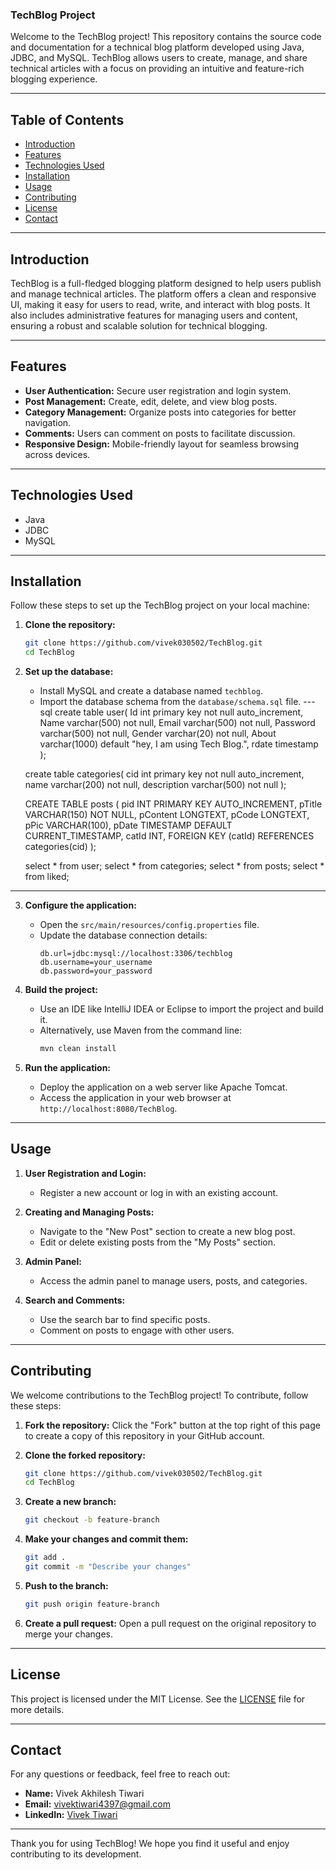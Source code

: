 ### TechBlog Project

Welcome to the TechBlog project! This repository contains the source code and documentation for a technical blog platform developed using Java, JDBC, and MySQL. TechBlog allows users to create, manage, and share technical articles with a focus on providing an intuitive and feature-rich blogging experience.

---

## Table of Contents

- [Introduction](#introduction)
- [Features](#features)
- [Technologies Used](#technologies-used)
- [Installation](#installation)
- [Usage](#usage)
- [Contributing](#contributing)
- [License](#license)
- [Contact](#contact)

---

## Introduction

TechBlog is a full-fledged blogging platform designed to help users publish and manage technical articles. The platform offers a clean and responsive UI, making it easy for users to read, write, and interact with blog posts. It also includes administrative features for managing users and content, ensuring a robust and scalable solution for technical blogging.

---

## Features

- **User Authentication:** Secure user registration and login system.
- **Post Management:** Create, edit, delete, and view blog posts.
- **Category Management:** Organize posts into categories for better navigation.
- **Comments:** Users can comment on posts to facilitate discussion.
- **Responsive Design:** Mobile-friendly layout for seamless browsing across devices.

---

## Technologies Used

  - Java
  - JDBC
  - MySQL

---

## Installation

Follow these steps to set up the TechBlog project on your local machine:

1. **Clone the repository:**
   ```bash
   git clone https://github.com/vivek030502/TechBlog.git
   cd TechBlog
   ```

2. **Set up the database:**
   - Install MySQL and create a database named `techblog`.
   - Import the database schema from the `database/schema.sql` file.
   ---sql
    create table user(
	    Id int primary key not null auto_increment,
      Name varchar(500) not null,
      Email varchar(500) not null,
      Password varchar(500) not null,
      Gender varchar(20) not null,
      About varchar(1000) default "hey, I am using Tech Blog.",
      rdate timestamp
    );

    create table categories(
	    cid int primary key not null auto_increment,
      name varchar(200) not null,
      description varchar(500) not null
    );

    CREATE TABLE posts (
      pid INT PRIMARY KEY AUTO_INCREMENT,
      pTitle VARCHAR(150) NOT NULL,
      pContent LONGTEXT,
      pCode LONGTEXT,
      pPic VARCHAR(100),
      pDate TIMESTAMP DEFAULT CURRENT_TIMESTAMP,
      catId INT,
      FOREIGN KEY (catId) REFERENCES categories(cid)
    );

    select * from user;
    select * from categories;
    select * from posts;
    select * from liked;

  ---
  
3. **Configure the application:**
   - Open the `src/main/resources/config.properties` file.
   - Update the database connection details:
     ```properties
     db.url=jdbc:mysql://localhost:3306/techblog
     db.username=your_username
     db.password=your_password
     ```

4. **Build the project:**
   - Use an IDE like IntelliJ IDEA or Eclipse to import the project and build it.
   - Alternatively, use Maven from the command line:
     ```bash
     mvn clean install
     ```

5. **Run the application:**
   - Deploy the application on a web server like Apache Tomcat.
   - Access the application in your web browser at `http://localhost:8080/TechBlog`.

---

## Usage

1. **User Registration and Login:**
   - Register a new account or log in with an existing account.

2. **Creating and Managing Posts:**
   - Navigate to the "New Post" section to create a new blog post.
   - Edit or delete existing posts from the "My Posts" section.

3. **Admin Panel:**
   - Access the admin panel to manage users, posts, and categories.

4. **Search and Comments:**
   - Use the search bar to find specific posts.
   - Comment on posts to engage with other users.

---

## Contributing

We welcome contributions to the TechBlog project! To contribute, follow these steps:

1. **Fork the repository:**
   Click the "Fork" button at the top right of this page to create a copy of this repository in your GitHub account.

2. **Clone the forked repository:**
   ```bash
   git clone https://github.com/vivek030502/TechBlog.git
   cd TechBlog
   ```

3. **Create a new branch:**
   ```bash
   git checkout -b feature-branch
   ```

4. **Make your changes and commit them:**
   ```bash
   git add .
   git commit -m "Describe your changes"
   ```

5. **Push to the branch:**
   ```bash
   git push origin feature-branch
   ```

6. **Create a pull request:**
   Open a pull request on the original repository to merge your changes.

---

## License

This project is licensed under the MIT License. See the [LICENSE](LICENSE) file for more details.

---

## Contact

For any questions or feedback, feel free to reach out:

- **Name:** Vivek Akhilesh Tiwari
- **Email:** vivektiwari4397@gmail.com
- **LinkedIn:** [Vivek Tiwari](https://www.linkedin.com/in/vivek-tiwari-290224283)

---

Thank you for using TechBlog! We hope you find it useful and enjoy contributing to its development.
